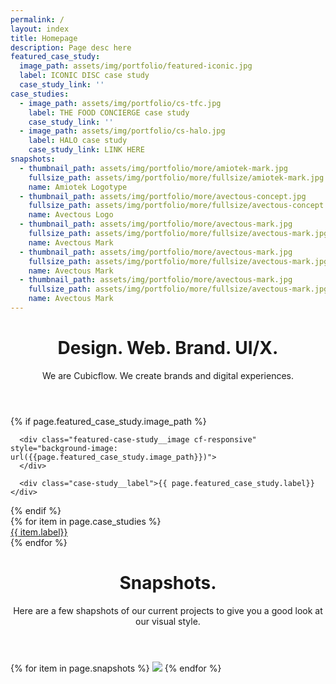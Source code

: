 ```yaml
---
permalink: /
layout: index
title: Homepage
description: Page desc here
featured_case_study:
  image_path: assets/img/portfolio/featured-iconic.jpg
  label: ICONIC DISC case study
  case_study_link: ''
case_studies:
  - image_path: assets/img/portfolio/cs-tfc.jpg
    label: THE FOOD CONCIERGE case study
    case_study_link: ''
  - image_path: assets/img/portfolio/cs-halo.jpg
    label: HALO case study
    case_study_link: LINK HERE
snapshots:
  - thumbnail_path: assets/img/portfolio/more/amiotek-mark.jpg
    fullsize_path: assets/img/portfolio/more/fullsize/amiotek-mark.jpg
    name: Amiotek Logotype
  - thumbnail_path: assets/img/portfolio/more/avectous-concept.jpg
    fullsize_path: assets/img/portfolio/more/fullsize/avectous-concept.jpg
    name: Avectous Logo
  - thumbnail_path: assets/img/portfolio/more/avectous-mark.jpg
    fullsize_path: assets/img/portfolio/more/fullsize/avectous-mark.jpg
    name: Avectous Mark
  - thumbnail_path: assets/img/portfolio/more/avectous-mark.jpg
    fullsize_path: assets/img/portfolio/more/fullsize/avectous-mark.jpg
    name: Avectous Mark
  - thumbnail_path: assets/img/portfolio/more/avectous-mark.jpg
    fullsize_path: assets/img/portfolio/more/fullsize/avectous-mark.jpg
    name: Avectous Mark
---
```


 <header class="header header--dark">
    <h1>Design. Web. Brand. UI/X.</h1>
    <span class="subheading">
       We are Cubicflow. We create brands and digital experiences.
    </span>
 </header>

 {% if page.featured_case_study.image_path %}
   <div class="featured-case-study">

      <div class="featured-case-study__image cf-responsive" style="background-image: url({{page.featured_case_study.image_path}})">
      </div>

      <div class="case-study__label">{{ page.featured_case_study.label}}</div>
   </div>
 {% endif %}


 <div class="case-study-grid">
   {% for item in page.case_studies %}
      <a href="{{item.case_study_link}}" class="case-study cf-responsive" style="background-image: url({{item.image_path}})">
         <div class="case-study__label">{{ item.label}}</div>
      </a>
   {% endfor %}
 </div>


 <header class="header header--dark">
    <h1>Snapshots.</h1>
    <span class="subheading">
       Here are a few shapshots of our current projects to give you a good look at our visual style.
    </span>
 </header>

 <div class="shapshots-grid">
   {% for item in page.snapshots %}
      <a class="shapshots-grid__snapshot">
         <img src="{{item.thumbnail_path}}">
      </a>
   {% endfor %}
 </div>
